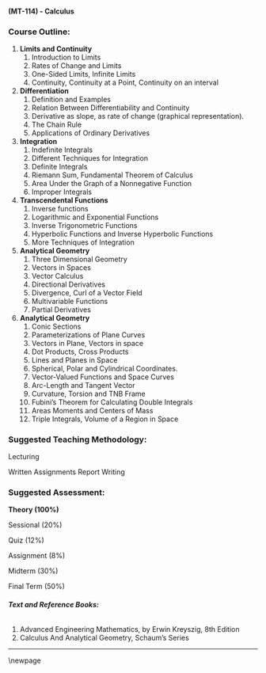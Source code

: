 #### **(MT-114) - Calculus**


### **Course Outline:**
1. **Limits and Continuity**
   1. Introduction to Limits
   1. Rates of Change and Limits
   1. One-Sided Limits, Infinite Limits
   1. Continuity, Continuity at a Point, Continuity on an interval
1. **Differentiation**
   1. Definition and Examples
   1. Relation Between Differentiability and Continuity
   1. Derivative as slope, as rate of change (graphical representation).
   1. The Chain Rule
   1. Applications of Ordinary Derivatives
1. **Integration**
   1. Indefinite Integrals
   1. Different Techniques for Integration
   1. Definite Integrals
   1. Riemann Sum, Fundamental Theorem of Calculus
   1. Area Under the Graph of a Nonnegative Function
   1. Improper Integrals
1. **Transcendental Functions**
   1. Inverse functions
   1. Logarithmic and Exponential Functions
   1. Inverse Trigonometric Functions
   1. Hyperbolic Functions and Inverse Hyperbolic Functions
   1. More Techniques of Integration
1. **Analytical Geometry**
   1. Three Dimensional Geometry
   1. Vectors in Spaces
   1. Vector Calculus
   1. Directional Derivatives
   1. Divergence, Curl of a Vector Field
   1. Multivariable Functions
   1. Partial Derivatives
1. **Analytical Geometry**
   1. Conic Sections
   1. Parameterizations of Plane Curves
   1. Vectors in Plane, Vectors in space
   1. Dot Products, Cross Products
   1. Lines and Planes in Space
   1. Spherical, Polar and Cylindrical Coordinates.
   1. Vector-Valued Functions and Space Curves
   1. Arc-Length and Tangent Vector
   1. Curvature, Torsion and TNB Frame
   1. Fubini’s Theorem for Calculating Double Integrals
   1. Areas Moments and Centers of Mass
   1. Triple Integrals, Volume of a Region in Space
### **Suggested Teaching Methodology:**
Lecturing

Written Assignments Report Writing
### **Suggested Assessment:**
**Theory (100%)**

Sessional (20%)

Quiz (12%)

Assignment (8%)

Midterm (30%)

Final Term (50%)
###### **Text and Reference Books:**
1. Advanced Engineering Mathematics, by Erwin Kreyszig, 8th Edition
1. Calculus And Analytical Geometry, Schaum’s Series


___
\newpage